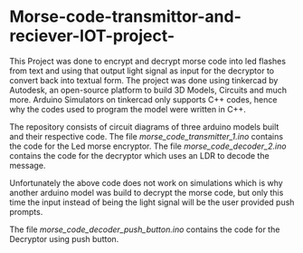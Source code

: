 # Morse-code-transmittor-and-reciever-IOT-project-

This Project was done to encrypt and decrypt morse code into led flashes from text and using that output light signal as input for the decryptor to convert back into textual form.
The project was done using tinkercad by Autodesk, an open-source platform to build 3D Models, Circuits and much more. 
Arduino Simulators on tinkercad only supports C++ codes, hence why the codes used to program the model were written in C++.

The repository consists of circuit diagrams of three arduino models built and their respective code.
The file *morse_code_transmitter_1.ino* contains the code for the Led morse encryptor. 
The file *morse_code_decoder_2.ino* contains the code for the decryptor which uses an LDR to decode the message. 

Unfortunately the above code does not work on simulations which is why another arduino model was build to decrypt the morse code, but only this time the input instead of being the light signal will be the user provided push prompts.

The file *morse_code_decoder_push_button.ino* contains the code for the Decryptor using push button.
